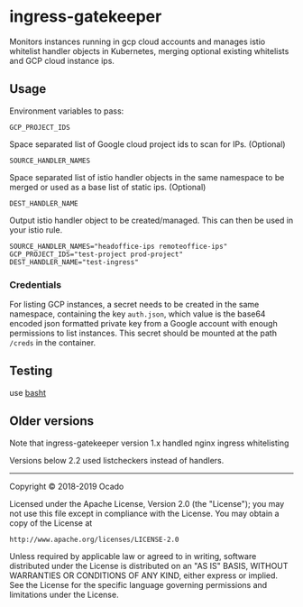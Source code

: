# ingress-gatekeeper

Monitors instances running in gcp cloud accounts and manages istio whitelist handler objects in Kubernetes, merging optional existing whitelists and GCP cloud instance ips.

## Usage

Environment variables to pass:

`GCP_PROJECT_IDS`

Space separated list of Google cloud project ids to scan for IPs. (Optional)

`SOURCE_HANDLER_NAMES`

Space separated list of istio handler objects in the same namespace to be merged or used as a base list of static ips. (Optional)

`DEST_HANDLER_NAME`

Output istio handler object to be created/managed. This can then be used in your istio rule.

```
SOURCE_HANDLER_NAMES="headoffice-ips remoteoffice-ips"
GCP_PROJECT_IDS="test-project prod-project"
DEST_HANDLER_NAME="test-ingress"
```

### Credentials

For listing GCP instances, a secret needs to be created in the same namespace, containing the key `auth.json`, which value is the base64 encoded json formatted private key from a Google account with enough permissions to list instances. This secret should be mounted at the path `/creds` in the container.

## Testing

use [basht](https://github.com/progrium/basht)

## Older versions

Note that ingress-gatekeeper version 1.x handled nginx ingress whitelisting

Versions below 2.2 used listcheckers instead of handlers.

---

Copyright © 2018-2019 Ocado

Licensed under the Apache License, Version 2.0 (the "License");
you may not use this file except in compliance with the License.
You may obtain a copy of the License at

    http://www.apache.org/licenses/LICENSE-2.0

Unless required by applicable law or agreed to in writing, software
distributed under the License is distributed on an "AS IS" BASIS,
WITHOUT WARRANTIES OR CONDITIONS OF ANY KIND, either express or implied.
See the License for the specific language governing permissions and
limitations under the License.
